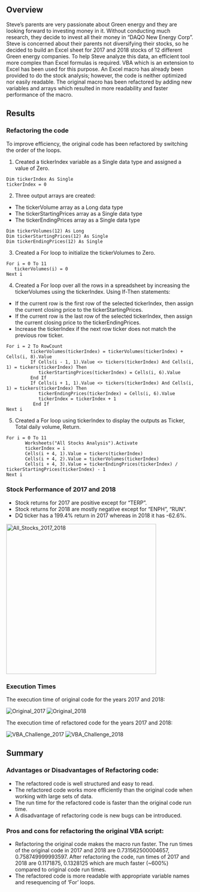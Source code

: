 ## Overview
Steve’s parents are very passionate about Green energy and they are looking forward to investing money in it. Without conducting much research, they decide to invest all their money in “DAQO New Energy Corp”. Steve is concerned about their parents not diversifying their stocks, so he decided to build an Excel sheet for 2017 and 2018 stocks of 12 different Green energy companies. To help Steve analyze this data, an efficient tool more complex than Excel formulas is required. VBA which is an extension to Excel has been used for this purpose. An Excel macro has already been provided to do the stock analysis; however, the code is neither optimized nor easily readable. The original macro has been refactored by adding new variables and arrays which resulted in more readability and faster performance of the macro. 

## Results
### Refactoring the code
To improve efficiency, the original code has been refactored by switching the order of the loops. 

1.	Created a tickerIndex variable as a Single data type and assigned a value of Zero.

~~~
Dim tickerIndex As Single
tickerIndex = 0
~~~

2.	Three output arrays are created:
   *	The tickerVolume array as a Long data type
   *	The tickerStartingPrices array as a Single data type
   *	The tickerEndingPrices array as a Single data type

~~~
Dim tickerVolumes(12) As Long
Dim tickerStartingPrices(12) As Single
Dim tickerEndingPrices(12) As Single
~~~
    
3.	Created a For loop to initialize the tickerVolumes to Zero.

~~~
For i = 0 To 11
   tickerVolumes(i) = 0
Next i 
~~~

4.	Created a For loop over all the rows in a spreadsheet by increasing the tickerVolumes using the tickerIndex. Using If-Then statements:
   *	If the current row is the first row of the selected tickerIndex, then assign the current closing price to the tickerStartingPrices.
   *	If the current row is the last row of the selected tickerIndex, then assign the current closing price to the tickerEndingPrices.
   *	Increase the tickerIndex if the next row ticker does not match the previous row ticker.

~~~
For i = 2 To RowCount  
         tickerVolumes(tickerIndex) = tickerVolumes(tickerIndex) + Cells(i, 8).Value
         If Cells(i - 1, 1).Value <> tickers(tickerIndex) And Cells(i, 1) = tickers(tickerIndex) Then         
            tickerStartingPrices(tickerIndex) = Cells(i, 6).Value           
         End If         
         If Cells(i + 1, 1).Value <> tickers(tickerIndex) And Cells(i, 1) = tickers(tickerIndex) Then       
            tickerEndingPrices(tickerIndex) = Cells(i, 6).Value                   
            tickerIndex = tickerIndex + 1         
          End If 
Next i
~~~

5.	Created a For loop using tickerIndex to display the outputs as Ticker, Total daily volume, Return.
 
 ~~~
For i = 0 To 11  
        Worksheets("All Stocks Analysis").Activate
        tickerIndex = i
        Cells(i + 4, 1).Value = tickers(tickerIndex)
        Cells(i + 4, 2).Value = tickerVolumes(tickerIndex)
        Cells(i + 4, 3).Value = tickerEndingPrices(tickerIndex) / tickerStartingPrices(tickerIndex) - 1     
Next i
 ~~~
 
### Stock Performance of 2017 and 2018
*	Stock returns for 2017 are positive except for “TERP”.
*	Stock returns for 2018 are mostly negative except for “ENPH”, “RUN”.
*	DQ ticker has a 199.4% return in 2017 whereas in 2018 it has -62.6%.

<img width="400" alt="All_Stocks_2017_2018" src="https://user-images.githubusercontent.com/76491891/110210216-982c5580-7e5e-11eb-9968-be81e09a4df5.png">

### Execution Times
The execution time of original code for the years 2017 and 2018:

![Original_2017](https://user-images.githubusercontent.com/76491891/110228503-a797b700-7ecf-11eb-90f6-1fc0a27022b3.png)
![Original_2018](https://user-images.githubusercontent.com/76491891/110228505-abc3d480-7ecf-11eb-8003-9fa6ad6bbef7.png)

The execution time of refactored code for the years 2017 and 2018:

![VBA_Challenge_2017](https://user-images.githubusercontent.com/76491891/110210239-b8f4ab00-7e5e-11eb-9de4-2d528ecdd120.png) 
![VBA_Challenge_2018](https://user-images.githubusercontent.com/76491891/110210246-beea8c00-7e5e-11eb-9715-1d2a892a8f1e.png)

## Summary
### Advantages or Disadvantages of Refactoring code:
*	The refactored code is well structured and easy to read. 
*	The refactored code works more efficiently than the original code when working with large sets of data.
*	The run time for the refactored code is faster than the original code run time.
*	A disadvantage of refactoring code is new bugs can be introduced.

### Pros and cons for refactoring the original VBA script:
*	Refactoring the original code makes the macro run faster. The run times of the original code in 2017 and 2018 are 0.731562500004657, 0.758749999993597. After refactoring the code, run times of 2017 and 2018 are 0.1171875, 0.1328125 which are much faster (~600%) compared to original code run times.
*	The refactored code is more readable with appropriate variable names and resequencing of ‘For’ loops.

